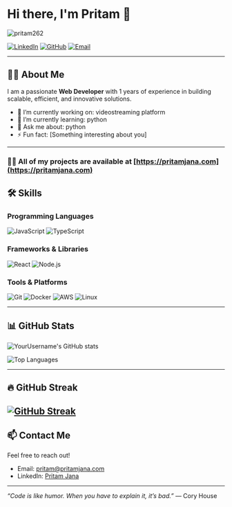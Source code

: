 # Hi there, I'm Pritam 👋

<p align="left"> <img src="https://komarev.com/ghpvc/?username=pritam262&label=Profile%20views&color=0e75b6&style=flat" alt="pritam262" /> </p>

[![LinkedIn](https://img.shields.io/badge/LinkedIn-0077B5?style=for-the-badge&logo=linkedin&logoColor=white)](https://www.linkedin.com/in/pritam-jana-248084206?utm_source=share&utm_campaign=share_via&utm_content=profile&utm_medium=android_app)
[![GitHub](https://img.shields.io/badge/GitHub-181717?style=for-the-badge&logo=github&logoColor=white)](https://github.com/pritam262)
[![Email](https://img.shields.io/badge/Email-D14836?style=for-the-badge&logo=gmail&logoColor=white)](mailto:pritam@pritamjana.com)

---

## 👨‍💻 About Me

I am a passionate **Web Developer** with 1 years of experience in building scalable, efficient, and innovative solutions.  


- 🔭 I’m currently working on: videostreaming platform 
- 🌱 I’m currently learning: python
- 💬 Ask me about: python  
- ⚡ Fun fact: [Something interesting about you]

---

 ### 👨‍💻 All of my projects are available at [https://pritamjana.com](https://pritamjana.com)


## 🛠️ Skills

### Programming Languages
![JavaScript](https://img.shields.io/badge/-JavaScript-F7DF1E?style=flat&logo=javascript&logoColor=black)
![TypeScript](https://img.shields.io/badge/-TypeScript-3178C6?style=flat&logo=typescript&logoColor=white)

### Frameworks & Libraries
![React](https://img.shields.io/badge/-React-61DAFB?style=flat&logo=react&logoColor=black)
![Node.js](https://img.shields.io/badge/-Node.js-339933?style=flat&logo=node.js&logoColor=white)

### Tools & Platforms
![Git](https://img.shields.io/badge/-Git-F05032?style=flat&logo=git&logoColor=white)
![Docker](https://img.shields.io/badge/-Docker-2496ED?style=flat&logo=docker&logoColor=white)
![AWS](https://img.shields.io/badge/-AWS-232F3E?style=flat&logo=amazon-aws&logoColor=white)
![Linux](https://img.shields.io/badge/-Linux-FCC624?style=flat&logo=linux&logoColor=black)

---

## 📊 GitHub Stats

![YourUsername's GitHub stats](https://github-readme-stats.vercel.app/api?username=pritam262&show_icons=true&theme=dark)

![Top Languages](https://github-readme-stats.vercel.app/api/top-langs/?username=pritam262&layout=compact&theme=dark)

---

## 🔥 GitHub Streak

[![GitHub Streak](https://streak-stats.demolab.com?user=pritam262&theme=dark&date_format=j%20M%5B%20Y%5D)](https://git.io/streak-stats)
---

## 📫 Contact Me

Feel free to reach out!

- Email: pritam@pritamjana.com 
- LinkedIn: [Pritam Jana](https://www.linkedin.com/in/pritam-jana-248084206?utm_source=share&utm_campaign=share_via&utm_content=profile&utm_medium=android_app)

---

*“Code is like humor. When you have to explain it, it’s bad.”* — Cory House
